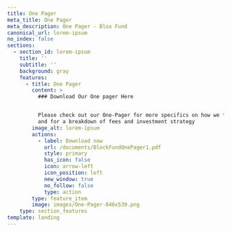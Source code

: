 ```yaml
---
title: One Pager
meta_title: One Pager
meta_description: One Pager - Blox Fund
canonical_url: lorem-ipsum
no_index: false
sections:
  - section_id: lorem-ipsum
    title: ''
    subtitle: ''
    background: gray
    features:
      - title: One Pager
        content: >
          ### Download Our One pager Here


          Please check out our One-Pager for more specifics on how we function
          and for a breakdown of fees and investment strategy
        image_alt: lorem-ipsum
        actions:
          - label: Download now
            url: /documents/BlockFundOnePager1.pdf
            style: primary
            has_icon: false
            icon: arrow-left
            icon_position: left
            new_window: true
            no_follow: false
            type: action
        type: feature_item
        image: images/One-Pager-846x539.png
    type: section_features
template: landing
---
```

